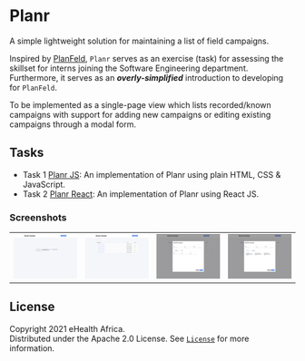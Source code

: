 # Planr

A simple lightweight solution for maintaining a list of field campaigns.

Inspired by [PlanFeld](https://github.com/eHealthAfrica/planfeld), `Planr` serves as an exercise (task) for assessing the skillset for interns joining the Software Engineering department. Furthermore, it serves as an _**overly-simplified**_ introduction to developing for `PlanFeld`.

To be implemented as a single-page view which lists recorded/known campaigns with support for adding new campaigns or editing existing campaigns through a modal form.

## Tasks
- Task 1 [Planr JS](/doc/tasks/planr-js.md): An implementation of Planr using plain HTML, CSS & JavaScript.
- Task 2 [Planr React](/doc/tasks/planr-react.md): An implementation of Planr using React JS.

### Screenshots

<table style="width: 100%; text-alignment: center;">
  <tr>
    <td style="width: 25%">
      <a href="/doc/assets/imgs/planr_home-empty.png">
        <img src="/doc/assets/imgs/planr_home-empty.png" />
      </a>
    </td>
    <td style="width: 25%">
      <a href="/doc/assets/imgs/planr_home-list.png">
        <img src="/doc/assets/imgs/planr_home-list.png" />
      </a>
    </td>
    <td style="width: 25%">
      <a href="/doc/assets/imgs/planr_modal-location.png">
        <img src="/doc/assets/imgs/planr_modal-location.png" />
      </a>
    </td>
    <td style="width: 25%">
      <a href="/doc/assets/imgs/planr_modal-strategy.png">
        <img src="/doc/assets/imgs/planr_modal-strategy.png" />
      </a>
    </td>
  </tr>
</table>

## License

Copyright 2021 eHealth Africa.  
Distributed under the Apache 2.0 License. See [`License`](./LICENSE) for more information.
